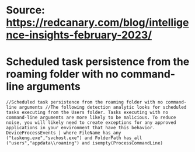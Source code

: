 # Source: https://redcanary.com/blog/intelligence-insights-february-2023/

# Scheduled task persistence from the roaming folder with no command-line arguments
`//Scheduled task persistence from the roaming folder with no command-line arguments
//The following detection analytic looks for scheduled tasks executing from the Users folder. Tasks executing with no command-line arguments are more likely to be malicious. To reduce noise, you will likely need to create exceptions for any approved applications in your environment that have this behavior.
DeviceProcessEvents
| where FileName has_any ("taskeng.exe","svchost.exe") and FolderPath has_all ("users","appdata\\roaming") and isempty(ProcessCommandLine)`
